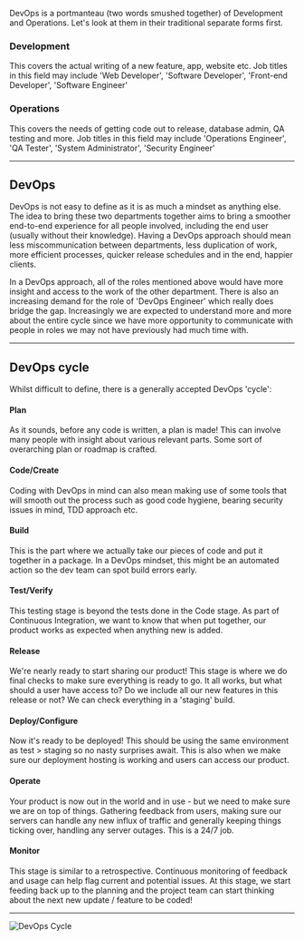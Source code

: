 DevOps is a portmanteau (two words smushed together) of Development and Operations. Let's look at them in their traditional separate forms first.

### Development
This covers the actual writing of a new feature, app, website etc. Job titles in this field may include 'Web Developer', 'Software Developer', 'Front-end Developer', 'Software Engineer'

### Operations
This covers the needs of getting code out to release, database admin, QA testing and more. Job titles in this field may include 'Operations Engineer', 'QA Tester', 'System Administrator', 'Security Engineer'

***

## DevOps
DevOps is not easy to define as it is as much a mindset as anything else. The idea to bring these two departments together aims to bring a smoother end-to-end experience for all people involved, including the end user (usually without their knowledge). Having a DevOps approach should mean less miscommunication between departments, less duplication of work, more efficient processes, quicker release schedules and in the end, happier clients.

In a DevOps approach, all of the roles mentioned above would have more insight and access to the work of the other department. There is also an increasing demand for the role of 'DevOps Engineer' which really does bridge the gap. Increasingly we are expected to understand more and more about the entire cycle since we have more opportunity to communicate with people in roles we may not have previously had much time with.

***

## DevOps cycle
Whilst difficult to define, there is a generally accepted DevOps 'cycle':

#### Plan
As it sounds, before any code is written, a plan is made! This can involve many people with insight about various relevant parts. Some sort of overarching plan or roadmap is crafted.

#### Code/Create
Coding with DevOps in mind can also mean making use of some tools that will smooth out the process such as good code hygiene, bearing security issues in mind, TDD approach etc.

#### Build
This is the part where we actually take our pieces of code and put it together in a package. In a DevOps mindset, this might be an automated action so the dev team can spot build errors early.

#### Test/Verify
This testing stage is beyond the tests done in the Code stage. As part of Continuous Integration, we want to know that when put together, our product works as expected when anything new is added.

#### Release
We're nearly ready to start sharing our product! This stage is where we do final checks to make sure everything is ready to go. It all works, but what should a user have access to? Do we include all our new features in this release or not? We can check everything in a 'staging' build.

#### Deploy/Configure
Now it's ready to be deployed! This should be using the same environment as test > staging so no nasty surprises await. This is also when we make sure our deployment hosting is working and users can access our product.

#### Operate
Your product is now out in the world and in use - but we need to make sure we are on top of things. Gathering feedback from users, making sure our servers can handle any new influx of traffic and generally keeping things ticking over, handling any server outages. This is a 24/7 job.

#### Monitor
This stage is similar to a retrospective. Continuous monitoring of feedback and usage can help flag current and potential issues. At this stage, we start feeding back up to the planning and the project team can start thinking about the next new update / feature to be coded!

***

![DevOps Cycle](https://d1.awsstatic.com/Marketplace/solutions-center/icons/AWS-MP-DevOps-Infographic-Light.9cc594ee04ab14e33066daff892a49e5329ed47e.png)